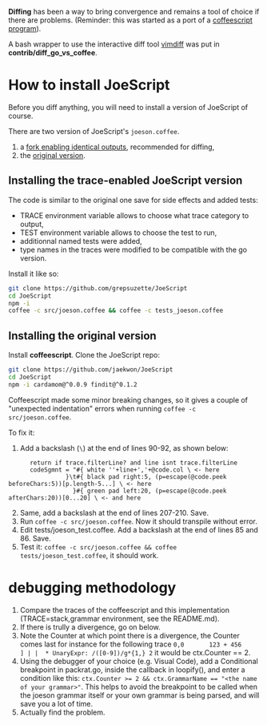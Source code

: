 **Diffing** has been a way to bring convergence and remains a tool of choice if there are problems. (Reminder: this was started as a port of a [coffeescript program](https://github.com/jaekwon/JoeScript)).

A bash wrapper to use the interactive diff tool [vimdiff](https://www.freecodecamp.org/news/compare-two-files-in-linux-using-vim/) was put in **contrib/diff_go_vs_coffee**.

# How to install JoeScript

Before you diff anything, you will need to install a version of JoeScript of course.

There are two version of JoeScript's `joeson.coffee`. 

1. a [fork enabling identical outputs](https://github.com/grepsuzette/JoeScript), recommended for diffing,
2. the [original version](https://github.com/jaekwon/JoeScript).

## Installing the trace-enabled JoeScript version

The code is similar to the original one save for side effects and added tests:

- TRACE environment variable allows to choose what trace category to output,
- TEST environment variable allows to choose the test to run,
- additionnal named tests were added,
- type names in the traces were modified to be compatible with the go version.

Install it like so:

```bash
git clone https://github.com/grepsuzette/JoeScript
cd JoeScript
npm -i
coffee -c src/joeson.coffee && coffee -c tests_joeson.coffee
```

## Installing the original version

Install **coffeescript**.
Clone the JoeScript repo:

```bash
git clone https://github.com/jaekwon/JoeScript
cd JoeScript
npm -i cardamom@^0.0.9 findit@^0.1.2
```

Coffeescript made some minor breaking changes, 
so it gives a couple of "unexpected indentation" errors when running `coffee -c src/joeson.coffee`. 

To fix it:

1. Add a backslash (`\`) at the end of lines 90-92, as shown below:
```
      return if trace.filterLine? and line isnt trace.filterLine
      codeSgmnt = "#{ white ''+line+','+@code.col \ <- here
                }\t#{ black pad right:5, (p=escape(@code.peek beforeChars:5))[p.length-5...] \ <- here
                  }#{ green pad left:20, (p=escape(@code.peek afterChars:20))[0...20] \ <- and here
```

2. Same, add a backslash at the end of lines 207-210. Save. 
3. Run `coffee -c src/joeson.coffee`. Now it should transpile without error.
4. Edit tests/joeson_test.coffee. Add a backslash at the end of lines 85 and 86. Save.
5. Test it: `coffee -c src/joeson.coffee && coffee tests/joeson_test.coffee`, it should work.

# debugging methodology

1. Compare the traces of the coffeescript and this implementation (TRACE=stack,grammar environment, see the README.md).
2. If there is trully a divergence, go on below.
3. Note the Counter at which point there is a divergence, the Counter comes last for instance for the following trace `0,0	     123 + 456           ] | |  * UnaryExpr: /([0-9])/g*{1,} 2` it would be ctx.Counter == 2.
4. Using the debugger of your choice (e.g. Visual Code), add a Conditional breakpoint in packrat.go, inside the callback in loopify(), and enter a condition like this: `ctx.Counter >= 2 && ctx.GrammarName == "<the name of your grammar>"`. This helps to avoid the breakpoint to be called when the joeson grammar itself or your own grammar is being parsed, and will save you a lot of time.
5. Actually find the problem.


